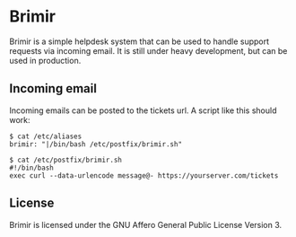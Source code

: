 Brimir
======
Brimir is a simple helpdesk system that can be used to handle support requests
via incoming email. It is still under heavy development, but can be used in
production.

Incoming email
--------------
Incoming emails can be posted to the tickets url. A script like this should
work:

    $ cat /etc/aliases
    brimir: "|/bin/bash /etc/postfix/brimir.sh"

    $ cat /etc/postfix/brimir.sh 
    #!/bin/bash
    exec curl --data-urlencode message@- https://yourserver.com/tickets

License
-------
Brimir is licensed under the GNU Affero General Public License Version 3.
